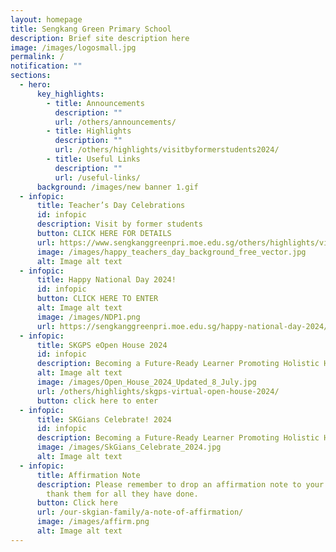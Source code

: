 ```yaml
---
layout: homepage
title: Sengkang Green Primary School
description: Brief site description here
image: /images/logosmall.jpg
permalink: /
notification: ""
sections:
  - hero:
      key_highlights:
        - title: Announcements
          description: ""
          url: /others/announcements/
        - title: Highlights
          description: ""
          url: /others/highlights/visitbyformerstudents2024/
        - title: Useful Links
          description: ""
          url: /useful-links/
      background: /images/new banner 1.gif
  - infopic:
      title: Teacher’s Day Celebrations
      id: infopic
      description: Visit by former students
      button: CLICK HERE FOR DETAILS
      url: https://www.sengkanggreenpri.moe.edu.sg/others/highlights/visitbyformerstudents2024/
      image: /images/happy_teachers_day_background_free_vector.jpg
      alt: Image alt text
  - infopic:
      title: Happy National Day 2024!
      id: infopic
      button: CLICK HERE TO ENTER
      alt: Image alt text
      image: /images/NDP1.png
      url: https://sengkanggreenpri.moe.edu.sg/happy-national-day-2024/
  - infopic:
      title: SKGPS eOpen House 2024
      id: infopic
      description: Becoming a Future-Ready Learner Promoting Holistic Health
      alt: Image alt text
      image: /images/Open_House_2024_Updated_8_July.jpg
      url: /others/highlights/skgps-virtual-open-house-2024/
      button: click here to enter
  - infopic:
      title: SKGians Celebrate! 2024
      id: infopic
      description: Becoming a Future-Ready Learner Promoting Holistic Health
      image: /images/SkGians_Celebrate_2024.jpg
      alt: Image alt text
  - infopic:
      title: Affirmation Note
      description: Please remember to drop an affirmation note to your teachers to
        thank them for all they have done.
      button: Click here
      url: /our-skgian-family/a-note-of-affirmation/
      image: /images/affirm.png
      alt: Image alt text
---
```

